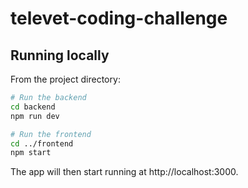# televet-coding-challenge

## Running locally

From the project directory:

```sh
# Run the backend
cd backend
npm run dev

# Run the frontend
cd ../frontend
npm start
```

The app will then start running at http://localhost:3000.
